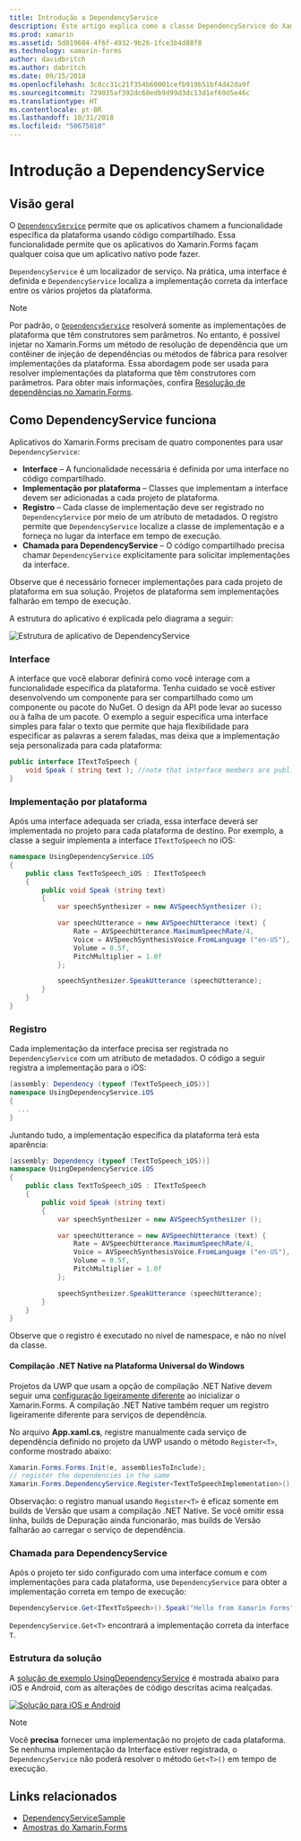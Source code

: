 ```yaml
---
title: Introdução a DependencyService
description: Este artigo explica como a classe DependencyService do Xamarin.Forms funciona para acessar recursos da plataforma nativa.
ms.prod: xamarin
ms.assetid: 5d019604-4f6f-4932-9b26-1fce3b4d88f8
ms.technology: xamarin-forms
author: davidbritch
ms.author: dabritch
ms.date: 09/15/2018
ms.openlocfilehash: 3c8cc31c21f354b60001cefb919b51bf4d42da9f
ms.sourcegitcommit: 729035af392dc60edb9d99d3dc13d1ef69d5e46c
ms.translationtype: HT
ms.contentlocale: pt-BR
ms.lasthandoff: 10/31/2018
ms.locfileid: "50675010"
---
```

# <a name="introduction-to-dependencyservice"></a>Introdução a DependencyService

## <a name="overview"></a>Visão geral

O [`DependencyService`](xref:Xamarin.Forms.DependencyService) permite que os aplicativos chamem a funcionalidade específica da plataforma usando código compartilhado. Essa funcionalidade permite que os aplicativos do Xamarin.Forms façam qualquer coisa que um aplicativo nativo pode fazer.

`DependencyService` é um localizador de serviço. Na prática, uma interface é definida e `DependencyService` localiza a implementação correta da interface entre os vários projetos da plataforma.

> [!NOTE]
> Por padrão, o [`DependencyService`](xref:Xamarin.Forms.DependencyService) resolverá somente as implementações de plataforma que têm construtores sem parâmetros. No entanto, é possível injetar no Xamarin.Forms um método de resolução de dependência que um contêiner de injeção de dependências ou métodos de fábrica para resolver implementações da plataforma. Essa abordagem pode ser usada para resolver implementações da plataforma que têm construtores com parâmetros. Para obter mais informações, confira [Resolução de dependências no Xamarin.Forms](~/xamarin-forms/internals/dependency-resolution.md).

## <a name="how-dependencyservice-works"></a>Como DependencyService funciona

Aplicativos do Xamarin.Forms precisam de quatro componentes para usar `DependencyService`:

- **Interface** &ndash; A funcionalidade necessária é definida por uma interface no código compartilhado.
- **Implementação por plataforma** &ndash; Classes que implementam a interface devem ser adicionadas a cada projeto de plataforma.
- **Registro** &ndash; Cada classe de implementação deve ser registrado no `DependencyService` por meio de um atributo de metadados. O registro permite que `DependencyService` localize a classe de implementação e a forneça no lugar da interface em tempo de execução.
- **Chamada para DependencyService** &ndash; O código compartilhado precisa chamar `DependencyService` explicitamente para solicitar implementações da interface.

Observe que é necessário fornecer implementações para cada projeto de plataforma em sua solução. Projetos de plataforma sem implementações falharão em tempo de execução.

A estrutura do aplicativo é explicada pelo diagrama a seguir:

![](introduction-images/overview-diagram.png "Estrutura de aplicativo de DependencyService")

### <a name="interface"></a>Interface

A interface que você elaborar definirá como você interage com a funcionalidade específica da plataforma. Tenha cuidado se você estiver desenvolvendo um componente para ser compartilhado como um componente ou pacote do NuGet. O design da API pode levar ao sucesso ou à falha de um pacote. O exemplo a seguir especifica uma interface simples para falar o texto que permite que haja flexibilidade para especificar as palavras a serem faladas, mas deixa que a implementação seja personalizada para cada plataforma:

```csharp
public interface ITextToSpeech {
    void Speak ( string text ); //note that interface members are public by default
}
```

### <a name="implementation-per-platform"></a>Implementação por plataforma

Após uma interface adequada ser criada, essa interface deverá ser implementada no projeto para cada plataforma de destino. Por exemplo, a classe a seguir implementa a interface `ITextToSpeech` no iOS:

```csharp
namespace UsingDependencyService.iOS
{
    public class TextToSpeech_iOS : ITextToSpeech
    {
        public void Speak (string text)
        {
            var speechSynthesizer = new AVSpeechSynthesizer ();

            var speechUtterance = new AVSpeechUtterance (text) {
                Rate = AVSpeechUtterance.MaximumSpeechRate/4,
                Voice = AVSpeechSynthesisVoice.FromLanguage ("en-US"),
                Volume = 0.5f,
                PitchMultiplier = 1.0f
            };

            speechSynthesizer.SpeakUtterance (speechUtterance);
        }
    }
}
```

### <a name="registration"></a>Registro

Cada implementação da interface precisa ser registrada no `DependencyService` com um atributo de metadados. O código a seguir registra a implementação para o iOS:

```csharp
[assembly: Dependency (typeof (TextToSpeech_iOS))]
namespace UsingDependencyService.iOS
{
  ...
}
```

Juntando tudo, a implementação específica da plataforma terá esta aparência:

```csharp
[assembly: Dependency (typeof (TextToSpeech_iOS))]
namespace UsingDependencyService.iOS
{
    public class TextToSpeech_iOS : ITextToSpeech
    {
        public void Speak (string text)
        {
            var speechSynthesizer = new AVSpeechSynthesizer ();

            var speechUtterance = new AVSpeechUtterance (text) {
                Rate = AVSpeechUtterance.MaximumSpeechRate/4,
                Voice = AVSpeechSynthesisVoice.FromLanguage ("en-US"),
                Volume = 0.5f,
                PitchMultiplier = 1.0f
            };

            speechSynthesizer.SpeakUtterance (speechUtterance);
        }
    }
}
```

Observe que o registro é executado no nível de namespace, e não no nível da classe.

#### <a name="universal-windows-platform-net-native-compilation"></a>Compilação .NET Native na Plataforma Universal do Windows

Projetos da UWP que usam a opção de compilação .NET Native devem seguir uma [configuração ligeiramente diferente](~/xamarin-forms/platform/windows/installation/index.md#target-invocation-exception) ao inicializar o Xamarin.Forms. A compilação .NET Native também requer um registro ligeiramente diferente para serviços de dependência.

No arquivo **App.xaml.cs**, registre manualmente cada serviço de dependência definido no projeto da UWP usando o método `Register<T>`, conforme mostrado abaixo:

```csharp
Xamarin.Forms.Forms.Init(e, assembliesToInclude);
// register the dependencies in the same
Xamarin.Forms.DependencyService.Register<TextToSpeechImplementation>();
```

Observação: o registro manual usando `Register<T>` é eficaz somente em builds de Versão que usam a compilação .NET Native. Se você omitir essa linha, builds de Depuração ainda funcionarão, mas builds de Versão falharão ao carregar o serviço de dependência.

### <a name="call-to-dependencyservice"></a>Chamada para DependencyService

Após o projeto ter sido configurado com uma interface comum e com implementações para cada plataforma, use `DependencyService` para obter a implementação correta em tempo de execução:

```csharp
DependencyService.Get<ITextToSpeech>().Speak("Hello from Xamarin Forms");
```

`DependencyService.Get<T>` encontrará a implementação correta da interface `T`.

### <a name="solution-structure"></a>Estrutura da solução

A [solução de exemplo UsingDependencyService](https://developer.xamarin.com/samples/UsingDependencyService/) é mostrada abaixo para iOS e Android, com as alterações de código descritas acima realçadas.

 [![Solução para iOS e Android](introduction-images/solution-sml.png "Estrutura da solução de exemplo DependencyService")](introduction-images/solution.png#lightbox "Estrutura da solução de exemplo DependencyService")

> [!NOTE]
> Você **precisa** fornecer uma implementação no projeto de cada plataforma. Se nenhuma implementação da Interface estiver registrada, o `DependencyService` não poderá resolver o método `Get<T>()` em tempo de execução.

## <a name="related-links"></a>Links relacionados

- [DependencyServiceSample](https://developer.xamarin.com/samples/xamarin-forms/UsingDependencyService/)
- [Amostras do Xamarin.Forms](https://developer.xamarin.com/samples/xamarin-forms/all/)
